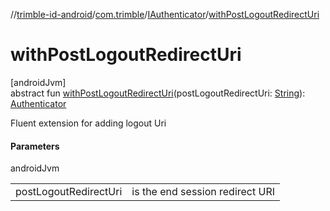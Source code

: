 //[trimble-id-android](../../../index.md)/[com.trimble](../index.md)/[IAuthenticator](index.md)/[withPostLogoutRedirectUri](with-post-logout-redirect-uri.md)

# withPostLogoutRedirectUri

[androidJvm]\
abstract fun [withPostLogoutRedirectUri](with-post-logout-redirect-uri.md)(postLogoutRedirectUri: [String](https://kotlinlang.org/api/latest/jvm/stdlib/kotlin/-string/index.html)): [Authenticator](../-authenticator/index.md)

Fluent extension for adding logout Uri

#### Parameters

androidJvm

| | |
|---|---|
| postLogoutRedirectUri | is the end session redirect URI |
